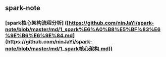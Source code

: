 ## spark-note



###  [spark核心架构流程分析] ([https://github.com/ninJaYi/spark-note/blob/master/md/1_spark%E6%A0%B8%E5%BF%83%E6%9E%B6%E6%9E%84.md](https://github.com/ninJaYi/spark-note/blob/master/md/1_spark核心架构.md))

